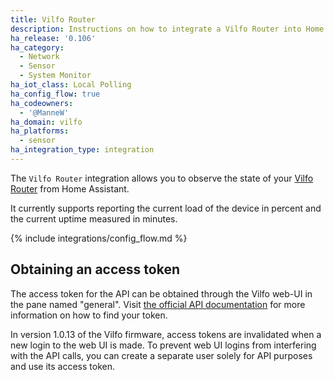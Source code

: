 ```yaml
---
title: Vilfo Router
description: Instructions on how to integrate a Vilfo Router into Home Assistant.
ha_release: '0.106'
ha_category:
  - Network
  - Sensor
  - System Monitor
ha_iot_class: Local Polling
ha_config_flow: true
ha_codeowners:
  - '@ManneW'
ha_domain: vilfo
ha_platforms:
  - sensor
ha_integration_type: integration
---
```


The `Vilfo Router` integration allows you to observe the state of your [Vilfo Router](https://www.vilfo.com) from Home Assistant.

It currently supports reporting the current load of the device in percent and the current uptime measured in minutes.

{% include integrations/config_flow.md %}

## Obtaining an access token

The access token for the API can be obtained through the Vilfo web-UI in the pane named "general". Visit [the official API documentation](https://www.vilfo.com/apidocs/#header-authorization) for more information on how to find your token.

<div class="note warning">

In version 1.0.13 of the Vilfo firmware, access tokens are invalidated when a new login to the web UI is made. To prevent web UI logins from interfering with the API calls, you can create a separate user solely for API purposes and use its access token.

</div>
